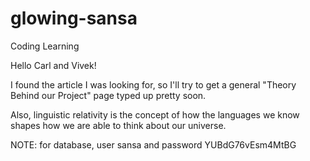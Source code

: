 glowing-sansa
=============

Coding Learning

Hello Carl and Vivek!

I found the article I was looking for, so I'll try to get a general "Theory Behind our Project" page typed up pretty soon.

Also, linguistic relativity is the concept of how the languages we know shapes how we are able to think about our universe.

NOTE: for database, user sansa and password YUBdG76vEsm4MtBG
